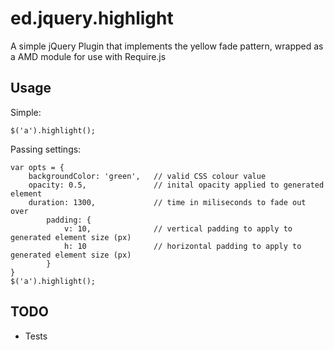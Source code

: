ed.jquery.highlight
===================

A simple jQuery Plugin that implements the yellow fade pattern, wrapped as a AMD module for use with Require.js

## Usage

Simple:

    $('a').highlight();

Passing settings:

    var opts = {
        backgroundColor: 'green',   // valid CSS colour value
        opacity: 0.5,               // inital opacity applied to generated element
        duration: 1300,             // time in miliseconds to fade out over
            padding: {
                v: 10,              // vertical padding to apply to generated element size (px)
                h: 10               // horizontal padding to apply to generated element size (px)
            }
    }
    $('a').highlight();

## TODO

* Tests

